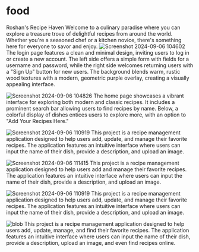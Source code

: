 # food

Roshan's Recipe Haven
Welcome to a culinary paradise where you can explore a treasure trove of delightful recipes from around the world. Whether you're a seasoned chef or a kitchen novice, there's something here for everyone to savor and enjoy.
![Screenshot 2024-09-06 104602](https://github.com/user-attachments/assets/cf0c333f-d8d6-4a52-8074-eabf2454002c)
The login page features a clean and minimal design, inviting users to log in or create a new account. The left side offers a simple form with fields for a username and password, while the right side welcomes returning users with a "Sign Up" button for new users. The background blends warm, rustic wood textures with a modern, geometric purple overlay, creating a visually appealing interface.

![Screenshot 2024-09-06 104826](https://github.com/user-attachments/assets/37418c7c-e22c-4dd0-b5b5-28e5b448c650)
The home page showcases a vibrant interface for exploring both modern and classic recipes. It includes a prominent search bar allowing users to find recipes by name. Below, a colorful display of dishes entices users to explore more, with an option to "Add Your Recipes Here." 

![Screenshot 2024-09-06 110919](https://github.com/user-attachments/assets/54ac56af-d757-4797-b46a-c6ab3ed56753)
This project is a recipe management application designed to help users add, update, and manage their favorite recipes. The application features an intuitive interface where users can input the name of their dish, provide a description, and upload an image.

![Screenshot 2024-09-06 111415](https://github.com/user-attachments/assets/f79b1525-be33-476a-a61e-eec3c19b53aa)
This project is a recipe management application designed to help users add and manage their favorite recipes. The application features an intuitive interface where users can input the name of their dish, provide a description, and upload an image.

![Screenshot 2024-09-06 110919](https://github.com/user-attachments/assets/b6fbb2ce-ffb7-4747-aed5-a60d7592ede3)
This project is a recipe management application designed to help users add, update, and manage their favorite recipes. The application features an intuitive interface where users can input the name of their dish, provide a description, and upload an image.


![blob](https://github.com/user-attachments/assets/bcf086c9-fad3-4e0b-b319-c1078d6822e4)
This project is a recipe management application designed to help users add, update, manage, and find their favorite recipes. The application features an intuitive interface where users can input the name of their dish, provide a description, upload an image, and even find recipes online.
